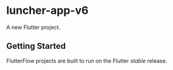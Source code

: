 # luncher-app-v6

A new Flutter project.

## Getting Started

FlutterFlow projects are built to run on the Flutter _stable_ release.
